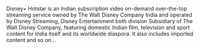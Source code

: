 Disney+ Hotstar is an Indian subscription video on-demand over-the-top streaming service owned by The Walt Disney Company India and operated by Disney Streaming, Disney Entertainment both division Subsidiary of The Walt Disney Company, featuring domestic Indian film, television and sport content for India itself and its worldwide diaspora. It also includes imported content and so on...
